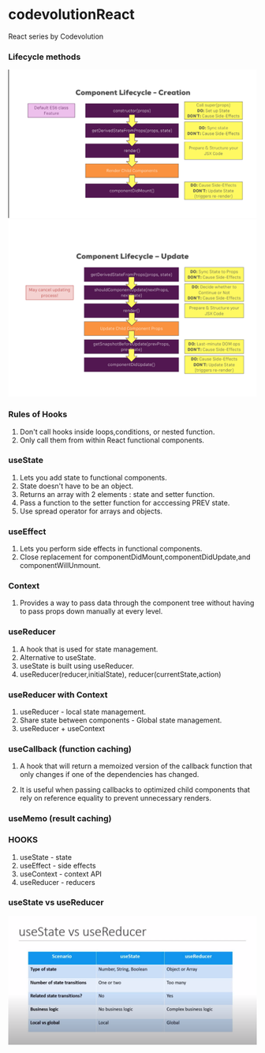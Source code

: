 # codevolutionReact

React series by Codevolution

### Lifecycle methods

![creation](/img/creation-cycle.png)
![updation](/img/updation-cycle.png)

### Rules of Hooks

1. Don't call hooks inside loops,conditions, or nested function.
2. Only call them from within React functional components.

### useState

1. Lets you add state to functional components.
2. State doesn't have to be an object.
3. Returns an array with 2 elements : state and setter function.
4. Pass a function to the setter function for acccessing PREV state.
5. Use spread operator for arrays and objects.

### useEffect

1. Lets you perform side effects in functional components.
2. Close replacement for componentDidMount,componentDidUpdate,and componentWillUnmount.

### Context

1. Provides a way to pass data through the component tree without having to pass props down manually at every level.

### useReducer

1. A hook that is used for state management.
2. Alternative to useState.
3. useState is built using useReducer.
4. useReducer(reducer,initialState), reducer(currentState,action)

### useReducer with Context

1. useReducer - local state management.
2. Share state between components - Global state management.
3. useReducer + useContext

### useCallback (function caching)

1. A hook that will return a memoized version of the callback function that only changes if one of the dependencies has changed.

2. It is useful when passing callbacks to optimized child components that rely on reference equality to prevent unnecessary renders.

### useMemo (result caching)

### HOOKS

1. useState - state
2. useEffect - side effects
3. useContext - context API
4. useReducer - reducers

### useState vs useReducer

![when](/img/when.png)
